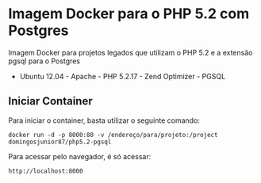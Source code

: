 # Imagem Docker para o PHP 5.2 com Postgres
Imagem Docker para projetos legados que utilizam o PHP 5.2 e a extensão pgsql para o Postgres

   -   Ubuntu 12.04
    -  Apache
    -  PHP 5.2.17
    -  Zend Optimizer
    - PGSQL

## Iniciar Container
Para iniciar o container, basta utilizar o seguinte comando:

    docker run -d -p 8000:80 -v /endereço/para/projeto:/project domingosjunior87/php5.2-pgsql

Para acessar pelo navegador, é só acessar:

    http://localhost:8000
